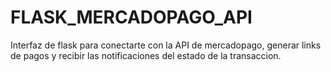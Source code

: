 # FLASK_MERCADOPAGO_API
Interfaz de flask para conectarte con la API de mercadopago, generar links de pagos y recibir las notificaciones del estado de la transaccion.
